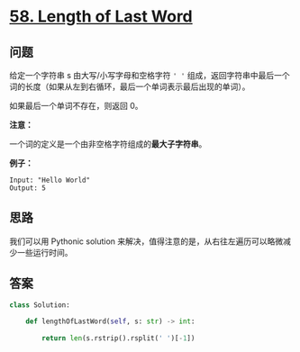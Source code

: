 # [58. Length of Last Word](https://leetcode.com/problems/length-of-last-word/)

## 问题

给定一个字符串 s 由大写/小写字母和空格字符 `' '` 组成，返回字符串中最后一个词的长度（如果从左到右循环，最后一个单词表示最后出现的单词）。

如果最后一个单词不存在，则返回 0。

**注意：**

一个词的定义是一个由非空格字符组成的**最大子字符串**。

**例子：**

```
Input: "Hello World"
Output: 5
```

## 思路

我们可以用 Pythonic solution 来解决，值得注意的是，从右往左遍历可以略微减少一些运行时间。


## 答案

```python
class Solution:
    
    def lengthOfLastWord(self, s: str) -> int:
        
        return len(s.rstrip().rsplit(' ')[-1])
```